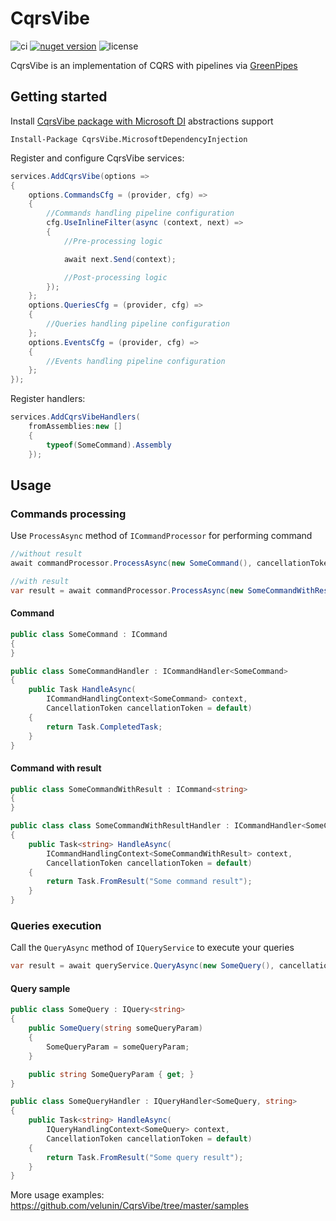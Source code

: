 # CqrsVibe 

![ci](https://img.shields.io/github/workflow/status/velunin/cqrsvibe/build)
[![nuget version](https://img.shields.io/nuget/v/CqrsVibe?label=nuget)](https://www.nuget.org/packages/CqrsVibe)
![license](https://img.shields.io/github/license/velunin/cqrsvibe)  

CqrsVibe is an implementation of CQRS with pipelines via [GreenPipes](https://github.com/phatboyg/GreenPipes)

## Getting started
Install [CqrsVibe package with Microsoft DI](https://www.nuget.org/packages/CqrsVibe.MicrosoftDependencyInjection/) abstractions support

```Install-Package CqrsVibe.MicrosoftDependencyInjection``` 

Register and configure CqrsVibe services:
```c#
services.AddCqrsVibe(options =>
{
    options.CommandsCfg = (provider, cfg) =>
    {
        //Commands handling pipeline configuration
        cfg.UseInlineFilter(async (context, next) =>
        {
            //Pre-processing logic

            await next.Send(context);

            //Post-processing logic
        });
    };
    options.QueriesCfg = (provider, cfg) =>
    {
        //Queries handling pipeline configuration
    };
    options.EventsCfg = (provider, cfg) =>
    {
        //Events handling pipeline configuration
    };
});
```
Register handlers:
```c#
services.AddCqrsVibeHandlers(
    fromAssemblies:new []
    {
        typeof(SomeCommand).Assembly
    });
```
## Usage
### Commands processing
Use `ProcessAsync` method of `ICommandProcessor` for performing command
```c#
//without result
await commandProcessor.ProcessAsync(new SomeCommand(), cancellationToken);

//with result
var result = await commandProcessor.ProcessAsync(new SomeCommandWithResult(), cancellationToken);
```
#### Command
```c#
public class SomeCommand : ICommand
{
}

public class SomeCommandHandler : ICommandHandler<SomeCommand>
{
    public Task HandleAsync(
        ICommandHandlingContext<SomeCommand> context, 
        CancellationToken cancellationToken = default)
    {
        return Task.CompletedTask;
    }
}
```
#### Command with result
```c#
public class SomeCommandWithResult : ICommand<string>
{
}

public class class SomeCommandWithResultHandler : ICommandHandler<SomeCommandWithResult, string>
{
    public Task<string> HandleAsync(
        ICommandHandlingContext<SomeCommandWithResult> context, 
        CancellationToken cancellationToken = default)
    {
        return Task.FromResult("Some command result");
    }
}
```
### Queries execution
Call the `QueryAsync` method of `IQueryService` to execute your queries
```c#
var result = await queryService.QueryAsync(new SomeQuery(), cancellationToken);
```
#### Query sample
```c#
public class SomeQuery : IQuery<string>
{
    public SomeQuery(string someQueryParam)
    {
        SomeQueryParam = someQueryParam;
    }

    public string SomeQueryParam { get; }
}

public class SomeQueryHandler : IQueryHandler<SomeQuery, string>
{
    public Task<string> HandleAsync(
        IQueryHandlingContext<SomeQuery> context, 
        CancellationToken cancellationToken = default)
    {
        return Task.FromResult("Some query result");
    }
}
```

More usage examples: https://github.com/velunin/CqrsVibe/tree/master/samples